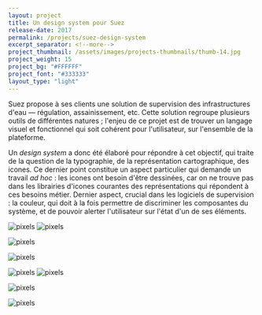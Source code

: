 ```yaml
---
layout: project
title: Un design system pour Suez
release-date: 2017
permalink: /projects/suez-design-system
excerpt_separator: <!--more-->
project_thumbnail: /assets/images/projects-thumbnails/thumb-14.jpg
project_weight: 15
project_bg: "#FFFFFF"
project_font: "#333333"
layout_type: "light"
---
```

Suez propose à ses clients une solution de supervision des infrastructures d'eau ― régulation, assainissement, etc. Cette solution regroupe plusieurs outils de différentes natures ; l'enjeu de ce projet est de trouver un langage visuel et fonctionnel qui soit cohérent pour l'utilisateur, sur l'ensemble de la plateforme. 

Un _design system_ a donc été élaboré pour répondre à cet objectif, qui traite de la question de la typographie, de la représentation cartographique, des icones. Ce dernier point constitue un aspect particulier qui demande un travail _ad hoc_ : les icones ont besoin d'être dessinées, car on ne trouve pas dans les librairies d'icones courantes des représentations qui répondent à ces besoins métier. Dernier aspect, crucial dans les logiciels de supervision : la couleur, qui doit à la fois permettre de discriminer les composantes du système, et de pouvoir alerter l'utilisateur sur l'état d'un de ses éléments.

![pixels](/assets/images/projects/suez/suez-2.jpg)
![pixels](/assets/images/projects/suez/suez-5.jpg)

![pixels](/assets/images/projects/suez/suez-1.jpg)

![pixels](/assets/images/projects/suez/suez-6.jpg)

![pixels](/assets/images/projects/suez/suez-8.jpg)
![pixels](/assets/images/projects/suez/suez-7.jpg)

![pixels](/assets/images/projects/suez/suez-9.jpg)


![pixels](/assets/images/projects/suez/suez-0.jpg)
